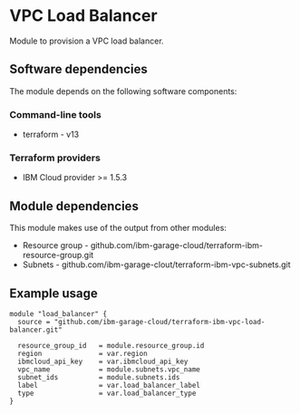# VPC Load Balancer

Module to provision a VPC load balancer.

## Software dependencies

The module depends on the following software components:

### Command-line tools

- terraform - v13

### Terraform providers

- IBM Cloud provider >= 1.5.3

## Module dependencies

This module makes use of the output from other modules:

- Resource group - github.com/ibm-garage-cloud/terraform-ibm-resource-group.git
- Subnets - github.com/ibm-garage-clout/terraform-ibm-vpc-subnets.git

## Example usage

```hcl-terraform
module "load_balancer" {
  source = "github.com/ibm-garage-cloud/terraform-ibm-vpc-load-balancer.git"

  resource_group_id   = module.resource_group.id
  region              = var.region
  ibmcloud_api_key    = var.ibmcloud_api_key
  vpc_name            = module.subnets.vpc_name
  subnet_ids          = module.subnets.ids
  label               = var.load_balancer_label
  type                = var.load_balancer_type
}
```

